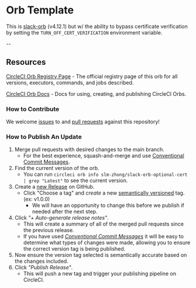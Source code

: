 # Orb Template


This is [slack-orb](https://github.com/CircleCI-Public/slack-orb) (v4.12.1) but w/ the ability to bypass certificate verification by setting the `TURN_OFF_CERT_VERIFICATION` environment variable.

--
## Resources

[CircleCI Orb Registry Page](https://circleci.com/orbs/registry/orb/slm-zhong/slack-orb-optional-cert) - The official registry page of this orb for all versions, executors, commands, and jobs described.

[CircleCI Orb Docs](https://circleci.com/docs/2.0/orb-intro/#section=configuration) - Docs for using, creating, and publishing CircleCI Orbs.

### How to Contribute

We welcome [issues](https://github.com/ZhongRabbit/slack-orb-optional-cert/issues) to and [pull requests](https://github.com/ZhongRabbit/slack-orb-optional-cert/pulls) against this repository!

### How to Publish An Update
1. Merge pull requests with desired changes to the main branch.
    - For the best experience, squash-and-merge and use [Conventional Commit Messages](https://conventionalcommits.org/).
2. Find the current version of the orb.
    - You can run `circleci orb info slm-zhong/slack-orb-optional-cert | grep "Latest"` to see the current version.
3. Create a [new Release](https://github.com/ZhongRabbit/slack-orb-optional-cert/releases/new) on GitHub.
    - Click "Choose a tag" and _create_ a new [semantically versioned](http://semver.org/) tag. (ex: v1.0.0)
      - We will have an opportunity to change this before we publish if needed after the next step.
4.  Click _"+ Auto-generate release notes"_.
    - This will create a summary of all of the merged pull requests since the previous release.
    - If you have used _[Conventional Commit Messages](https://conventionalcommits.org/)_ it will be easy to determine what types of changes were made, allowing you to ensure the correct version tag is being published.
5. Now ensure the version tag selected is semantically accurate based on the changes included.
6. Click _"Publish Release"_.
    - This will push a new tag and trigger your publishing pipeline on CircleCI.